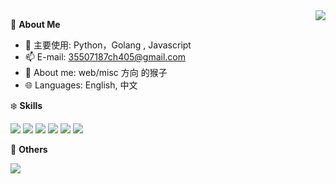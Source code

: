 <a href="#">
  <img align="right" src="https://github-readme-stats.vercel.app/api?username=sd0ric4&count_private=true&show_icons=true" />
</a>


🍓 **About Me**

- 🔭 主要使用: Python，Golang , Javascript
- 📫 E-mail: 35507187ch405@gmail.com
- 👯 About me: web/misc 方向 的猴子
- 🌐 Languages: English, 中文

❄️ **Skills**

![](https://img.shields.io/badge/-Python-3e74a2?style=flat-square&logo=Python&logoColor=fff)
![](https://img.shields.io/badge/-Go-00add8?style=flat-square&logo=Go&logoColor=fff)
![](https://img.shields.io/badge/-Node.js-339933?style=flat-square&logo=Node.js&logoColor=fff)
![](https://img.shields.io/badge/-Vue-4fc08d?style=flat-square&logo=Vue.js&logoColor=fff)
![](https://img.shields.io/badge/-Docker-2496ED?style=flat-square&logo=Docker&logoColor=fff)
![](https://img.shields.io/badge/-Linux-000000?style=flat-square&logo=Linux&logoColor=fff)


🎄 **Others**

<img src="https://github-readme-stats.vercel.app/api/top-langs/?username=sd0ric4&layout=compact" />

